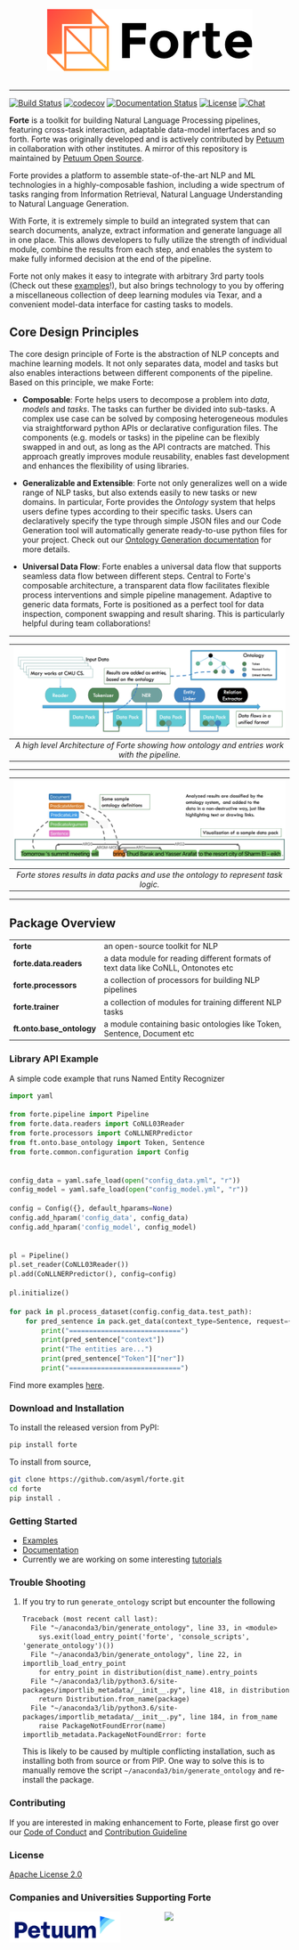 <div align="center">
   <img src="https://raw.githubusercontent.com/asyml/forte/master/docs/_static/img/logo_h.png"><br><br>
</div>

-----------------

[![Build Status](https://travis-ci.org/asyml/forte.svg?branch=master)](https://travis-ci.org/asyml/forte)
[![codecov](https://codecov.io/gh/asyml/forte/branch/master/graph/badge.svg)](https://codecov.io/gh/asyml/forte)
[![Documentation Status](https://readthedocs.org/projects/asyml-forte/badge/?version=latest)](https://asyml-forte.readthedocs.io/en/latest/?badge=latest)
[![License](https://img.shields.io/badge/license-Apache%202.0-blue.svg)](https://github.com/asyml/forte/blob/master/LICENSE)
[![Chat](http://img.shields.io/badge/gitter.im-asyml/forte-blue.svg)](https://gitter.im/asyml/community)


**Forte** is a toolkit for building Natural Language Processing pipelines, featuring cross-task 
interaction, adaptable data-model interfaces and so forth. Forte was originally developed and is 
actively contributed by [Petuum](https://petuum.com/) in collaboration with other institutes.
A mirror of this repository is maintained by [Petuum Open Source](https://github.com/petuum).

Forte provides a platform to assemble
state-of-the-art NLP and ML technologies in a highly-composable fashion, including a wide 
spectrum of tasks ranging from Information Retrieval, Natural Language Understanding to Natural 
Language Generation.  

With Forte, it is extremely simple to build an integrated system that can search documents, 
analyze, extract information and generate language all in one place. This allows developers
to fully utilize the strength of individual module, combine the results from each step, and enables 
the system to make fully informed decision at the end of the pipeline.  

Forte not only makes it easy to integrate with arbitrary 3rd party tools (Check out these [examples](forte_examples)!),
but also brings technology to you by offering a miscellaneous collection of deep learning modules via Texar, and 
a convenient model-data interface for casting tasks to models.

## Core Design Principles

The core design principle of Forte is the abstraction of NLP concepts and machine learning models. It 
not only separates data, model and tasks but also enables interactions between different components of 
the pipeline. Based on this principle, we make Forte:

* **Composable**: Forte helps users to decompose a problem into *data*, *models* and *tasks*. 
The tasks can further be divided into sub-tasks. A complex use case 
can be solved by composing heterogeneous modules via straightforward python APIs or declarative 
configuration files. The components (e.g. models or tasks) in the pipeline can be flexibly 
swapped in and out, as long as the API contracts are matched. This approach greatly improves module 
reusability, enables fast development and enhances the flexibility of using libraries.
   
* **Generalizable and Extensible**: Forte not only generalizes well on a wide 
range of NLP tasks, but also extends easily to new tasks or new domains. In particular, Forte 
provides the *Ontology* system that helps users define types according to their specific tasks. 
Users can declaratively specify the type through simple JSON files and our Code Generation tool 
will automatically generate ready-to-use python files for your project. Check out our 
[Ontology Generation documentation](./docs/ontology_generation.md) for more details.

* **Universal Data Flow**: Forte enables a universal data flow that supports seamless data flow between
different steps. Central to Forte's composable architecture, a transparent data flow facilitates flexible 
process interventions and simple pipeline management. Adaptive to generic data formats, Forte is positioned as 
a perfect tool for data inspection, component swapping and result sharing. 
This is particularly helpful during team collaborations!

-----------------
| ![forte_arch.jpg](https://raw.githubusercontent.com/asyml/forte/master/docs/_static/img/forte_arch.png) | 
|:--:| 
| *A high level Architecture of Forte showing how ontology and entries work with the pipeline.* |
-----------------
| ![forte_results.jpg](https://raw.githubusercontent.com/asyml/forte/master/docs/_static/img/forte_results.png) | 
|:--:| 
| *Forte stores results in data packs and use the ontology to represent task logic.* |
-----------------

## Package Overview

<table>
<tr>
    <td><b> forte </b></td>
    <td> an open-source toolkit for NLP  </td>
</tr>
<tr>
    <td><b> forte.data.readers </b></td>
    <td> a data module for reading different formats of text data like CoNLL, Ontonotes etc 
    </td>
</tr>
<tr>
    <td><b> forte.processors </b></td>
    <td> a collection of processors for building NLP pipelines </td>
</tr>
<tr>
    <td><b> forte.trainer </b></td>
    <td> a collection of modules for training different NLP tasks </td>
</tr>
<tr>
    <td><b> ft.onto.base_ontology </b></td>
    <td> a module containing basic ontologies like Token, Sentence, Document etc </td>
</tr>
</table>

### Library API Example

A simple code example that runs Named Entity Recognizer

```python
import yaml

from forte.pipeline import Pipeline
from forte.data.readers import CoNLL03Reader
from forte.processors import CoNLLNERPredictor
from ft.onto.base_ontology import Token, Sentence
from forte.common.configuration import Config


config_data = yaml.safe_load(open("config_data.yml", "r"))
config_model = yaml.safe_load(open("config_model.yml", "r"))

config = Config({}, default_hparams=None)
config.add_hparam('config_data', config_data)
config.add_hparam('config_model', config_model)


pl = Pipeline()
pl.set_reader(CoNLL03Reader())
pl.add(CoNLLNERPredictor(), config=config)

pl.initialize()

for pack in pl.process_dataset(config.config_data.test_path):
    for pred_sentence in pack.get_data(context_type=Sentence, request={Token: {"fields": ["ner"]}}):
        print("============================")
        print(pred_sentence["context"])
        print("The entities are...")
        print(pred_sentence["Token"]["ner"])
        print("============================")

```

Find more examples [here](forte_examples).

### Download and Installation

To install the released version from PyPI:
```bash
pip install forte
```

To install from source, 
```bash
git clone https://github.com/asyml/forte.git
cd forte
pip install .
```

### Getting Started

* [Examples](forte_examples)
* [Documentation](https://asyml-forte.readthedocs.io/)
* Currently we are working on some interesting [tutorials](https://github.com/asyml/forte/wiki)

### Trouble Shooting
1. If you try to run `generate_ontology` script but encounter the following
    ```
    Traceback (most recent call last):
      File "~/anaconda3/bin/generate_ontology", line 33, in <module>
        sys.exit(load_entry_point('forte', 'console_scripts', 'generate_ontology')())
      File "~/anaconda3/bin/generate_ontology", line 22, in importlib_load_entry_point
        for entry_point in distribution(dist_name).entry_points
      File "~/anaconda3/lib/python3.6/site-packages/importlib_metadata/__init__.py", line 418, in distribution
        return Distribution.from_name(package)
      File "~/anaconda3/lib/python3.6/site-packages/importlib_metadata/__init__.py", line 184, in from_name
        raise PackageNotFoundError(name)
    importlib_metadata.PackageNotFoundError: forte
    ```
    This is likely to be caused by multiple conflicting installation, such as
    installing both from source or from PIP. One way to solve this is to manually
    remove the script `~/anaconda3/bin/generate_ontology` and re-install the package.

### Contributing
If you are interested in making enhancement to Forte, please first go over our [Code of Conduct](https://github.com/asyml/forte/blob/master/CODE_OF_CONDUCT.md) and [Contribution Guideline](https://github.com/asyml/forte/blob/master/CONTRIBUTING.md)

### License

[Apache License 2.0](./LICENSE)

### Companies and Universities Supporting Forte
<p float="left">
   <img src="https://raw.githubusercontent.com/asyml/forte/master/docs/_static/img/Petuum.png" width="200" align="top">
   &nbsp;&nbsp;&nbsp;&nbsp;&nbsp;&nbsp;&nbsp;&nbsp;&nbsp;&nbsp;&nbsp;&nbsp;&nbsp;&nbsp;&nbsp;&nbsp;&nbsp;&nbsp;
   <img src="https://asyml.io/assets/institutions/cmu.png", width="200" align="top">
</p>

